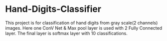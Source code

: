 # Hand-Digits-Classifier

This project is for classification of hand digits from gray scale(2 channels) images. Here one ConV Net & Max pool layer is used with 2 Fully Connected layer. The final layer is softmax layer with 10 classifications.
